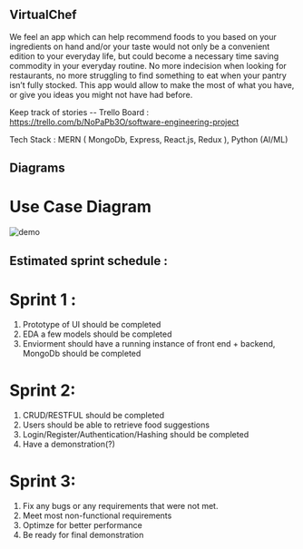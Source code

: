 ## VirtualChef

We feel an app which can help recommend foods to you based on your ingredients on hand and/or your taste would not only be a convenient edition to your everyday life, but could become a necessary time saving commodity in your everyday routine. No more indecision when looking for restaurants, no more struggling to find something to eat when your pantry isn’t fully stocked. This app would allow to make the most of what you have, or give you ideas you might not have had before.

Keep track of stories -- Trello Board : https://trello.com/b/NoPaPb3O/software-engineering-project

Tech Stack : MERN ( MongoDb, Express, React.js, Redux ), Python (AI/ML)

## Diagrams

# Use Case Diagram

![demo](https://github.com/shaniakiat/VirtualChef/blob/master/diagrams/UseCaseDiagram.png)

## Estimated sprint schedule :

# Sprint 1 :

1. Prototype of UI should be completed
2. EDA a few models should be completed
3. Enviorment should have a running instance of front end + backend, MongoDb should be completed

# Sprint 2:

1. CRUD/RESTFUL should be completed
2. Users should be able to retrieve food suggestions
3. Login/Register/Authentication/Hashing should be completed
4. Have a demonstration(?)

# Sprint 3:

1. Fix any bugs or any requirements that were not met.
2. Meet most non-functional requirements
3. Optimze for better performance
4. Be ready for final demonstration
